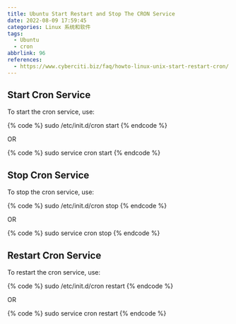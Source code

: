 ```yaml
---
title: Ubuntu Start Restart and Stop The CRON Service
date: 2022-08-09 17:59:45
categories: Linux 系统和软件
tags:
  - Ubuntu
  - cron
abbrlink: 96
references:
  - https://www.cyberciti.biz/faq/howto-linux-unix-start-restart-cron/
---
```

## Start Cron Service

To start the cron service, use:

{% code %}
sudo /etc/init.d/cron start
{% endcode %}

OR

{% code %}
sudo service cron start
{% endcode %}

## Stop Cron Service

To stop the cron service, use:


{% code %}
sudo /etc/init.d/cron stop
{% endcode %}

OR

{% code %}
sudo service cron stop
{% endcode %}

## Restart Cron Service

To restart the cron service, use:

{% code %}
sudo /etc/init.d/cron restart
{% endcode %}

OR

{% code %}
sudo service cron restart
{% endcode %}
